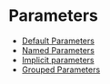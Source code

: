 Parameters
==========
    
- [Default Parameters](default.md)
- [Named Parameters](named.md)
- [Implicit parameters](implicits.md)
- [Grouped Parameters](grouped.md)
